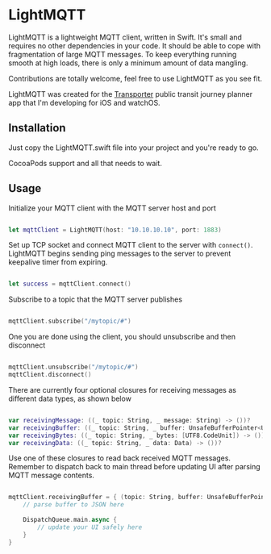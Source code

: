 # LightMQTT

LightMQTT is a lightweight MQTT client, written in Swift. It's small and requires no other dependencies in your code. It should be able to cope with fragmentation of large MQTT messages. To keep everything running smooth at high loads, there is only a minimum amount of data mangling.

Contributions are totally welcome, feel free to use LightMQTT as you see fit.

LightMQTT was created for the [Transporter](https://freshbits.fi/apps/transporter/) public transit journey planner app that I'm developing for iOS and watchOS.

Installation
----

Just copy the LightMQTT.swift file into your project and you're ready to go.

CocoaPods support and all that needs to wait.

Usage
----

Initialize your MQTT client with the MQTT server host and port

```swift

let mqttClient = LightMQTT(host: "10.10.10.10", port: 1883)

```

Set up TCP socket and connect MQTT client to the server with `connect()`. LightMQTT begins sending ping messages to the server to prevent keepalive timer from expiring.

```swift

let success = mqttClient.connect()

```

Subscribe to a topic that the MQTT server publishes

```swift

mqttClient.subscribe("/mytopic/#")

```

One you are done using the client, you should unsubscribe and then disconnect

```swift

mqttClient.unsubscribe("/mytopic/#")
mqttClient.disconnect()

```

There are currently four optional closures for receiving messages as different data types, as shown below

```swift

var receivingMessage: ((_ topic: String, _ message: String) -> ())?
var receivingBuffer: ((_ topic: String, _ buffer: UnsafeBufferPointer<UTF8.CodeUnit>) -> ())?
var receivingBytes: ((_ topic: String, _ bytes: [UTF8.CodeUnit]) -> ())?
var receivingData: ((_ topic: String, _ data: Data) -> ())?

```

Use one of these closures to read back received MQTT messages. Remember to dispatch back to main thread before updating UI after parsing MQTT message contents.

```swift

mqttClient.receivingBuffer = { (topic: String, buffer: UnsafeBufferPointer<UTF8.CodeUnit>) in
    // parse buffer to JSON here
    
    DispatchQueue.main.async {
        // update your UI safely here
    }
}

```
